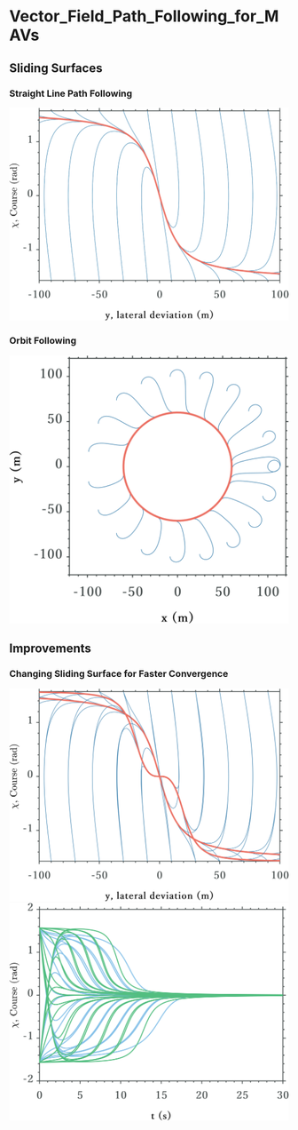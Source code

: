 # Vector_Field_Path_Following_for_MAVs

## Sliding Surfaces
### Straight Line Path Following
![](Figures/Straight_Line_Sliding_Surface_IC_Plots.png)

### Orbit Following
![dfghjkhgfd](Figures/Orbit_Path_IC_plots.png)

## Improvements
### Changing Sliding Surface for Faster Convergence
![](Figures/Improvement_1_a.png)
![](Figures/Improvement_1_c.png)


